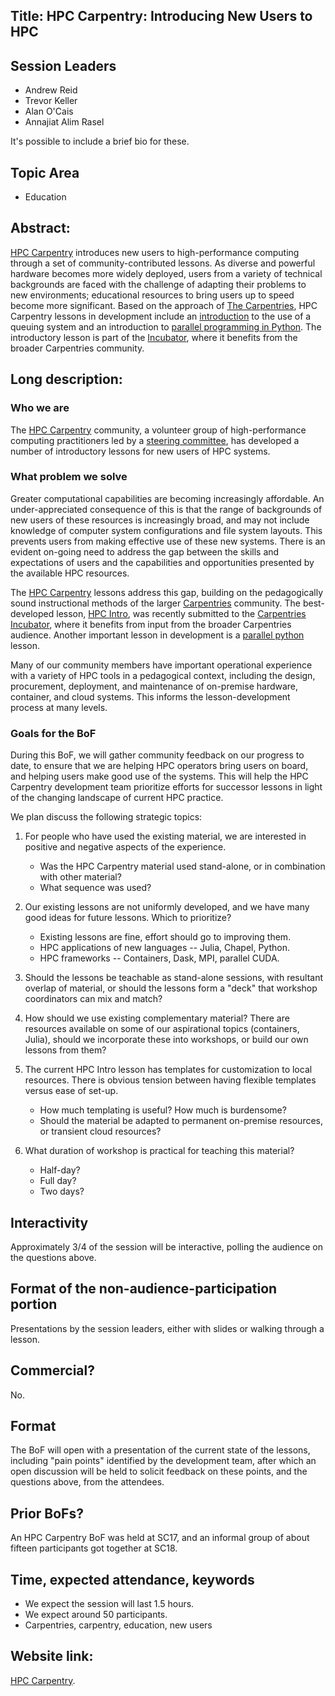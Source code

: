 ## Title: HPC Carpentry: Introducing New Users to HPC

## Session Leaders

 - Andrew Reid
 - Trevor Keller
 - Alan O'Cais
 - Annajiat Alim Rasel

It's possible to include a brief bio for these.

## Topic Area

 - Education

## Abstract:

[HPC Carpentry][1] introduces new users to high-performance computing
through a set of community-contributed lessons.  As diverse and powerful
hardware becomes more widely deployed, users from a variety of technical
backgrounds are faced with the challenge of adapting their problems
to new environments; educational resources to bring users up to speed
become more significant.  Based on the approach of [The Carpentries][2],
HPC Carpentry lessons in development include an [introduction][3] to the
use of a queuing system and an introduction to [parallel programming
in Python][4].  The introductory lesson is part of the [Incubator][7], 
where it benefits from the broader Carpentries community.

  
##  Long description:

### Who we are

The [HPC Carpentry][1] community, a volunteer group of high-performance
computing practitioners led by a [steering committee][6], has developed a
number of introductory lessons for new users of HPC systems.

### What problem we solve

Greater computational capabilities are becoming increasingly
affordable. An under-appreciated consequence of this is that the range
of backgrounds of new users of these resources is increasingly broad,
and may not include knowledge of computer system configurations and
file system layouts. This prevents users from making effective use of
these new systems.  There is an evident on-going need to address the
gap between the skills and expectations of users and the capabilities
and opportunities presented by the available HPC resources.

The [HPC Carpentry][1] lessons address this gap, building on the
pedagogically sound instructional methods of the larger [Carpentries][2]
community.  The best-developed lesson, [HPC Intro][3], was recently
submitted to the [Carpentries Incubator][7], where it benefits from
input from the broader Carpentries audience.  Another important lesson
in development is a [parallel python][4] lesson.

Many of our community members have important operational experience with
a variety of HPC tools in a pedagogical context, including the design,
procurement, deployment, and maintenance of on-premise hardware,
container, and cloud systems.  This informs the lesson-development
process at many levels.

### Goals for the BoF

During this BoF, we will gather community feedback on our progress to
date, to ensure that we are helping HPC operators bring users on board,
and helping users make good use of the systems. This will help the HPC
Carpentry development team prioritize efforts for successor lessons in
light of the changing landscape of current HPC practice.

We plan discuss the following strategic topics:

1. For people who have used the existing material, we are interested in 
   positive and negative aspects of the experience.

    - Was the HPC Carpentry material used stand-alone, or in combination with other material?
    - What sequence was used? 

2. Our existing lessons are not uniformly developed, and we have many good ideas for future lessons. Which to prioritize?

    - Existing lessons are fine, effort should go to improving them.
    - HPC applications of new languages -- Julia, Chapel, Python.
    - HPC frameworks -- Containers, Dask, MPI, parallel CUDA.

3. Should the lessons be teachable as stand-alone sessions, with resultant overlap of material, or should the lessons form a "deck" that workshop coordinators can mix and match?

4. How should we use existing complementary material? There are resources available on some of our aspirational topics (containers, Julia), should we incorporate these into workshops, or build our own lessons from them?

5. The current HPC Intro lesson has templates for customization to local resources. There is obvious tension between having flexible templates versus ease of set-up.

    - How much templating is useful? How much is burdensome?
    - Should the material be adapted to permanent on-premise resources, or transient cloud resources?

6. What duration of workshop is practical for teaching this material?

    - Half-day?
    - Full day?
    - Two days?

  
## Interactivity

Approximately 3/4 of the session will be interactive, polling the audience 
on the questions above.

## Format of the non-audience-participation portion

Presentations by the session leaders, either with slides or walking through a
lesson.

## Commercial?

No.

## Format

The BoF will open with a presentation of the current state of the lessons,
including "pain points" identified by the development team, after which an open
discussion will be held to solicit feedback on these points, and the questions
above, from the attendees.

## Prior BoFs?

An HPC Carpentry BoF was held at SC17, and an informal group of about fifteen
participants got together at SC18.

## Time, expected attendance, keywords

 - We expect the session will last 1.5 hours.
 - We expect around 50 participants.
 - Carpentries, carpentry, education, new users

## Website link:

[HPC Carpentry][1].



[1]: https://hpc-carpentry.org
[2]: https://carpentries.org
[3]: https://github.com/carpentries-incubator/hpc-intro
[4]: https://github.com/hpc-carpentry/hpc-parallel-novice
[5]: https://github.com/hpc-carpentry/hpc-chapel
[6]: http://www.hpc-carpentry.org/contact/
[7]: https://github.com/carpentries-incubator

